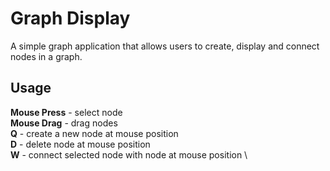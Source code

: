 # Graph Display
A simple graph application that allows users to create, display and connect nodes in a graph.

## Usage
**Mouse Press** - select node \
**Mouse Drag** - drag nodes \
**Q** - create a new node at mouse position \
**D** - delete node at mouse position \
**W** - connect selected node with node at mouse position \
